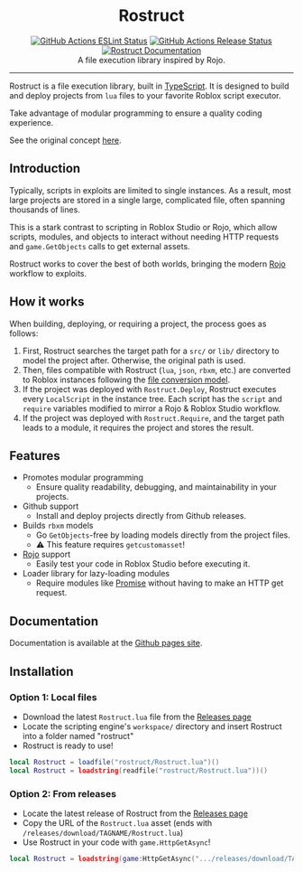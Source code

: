 <h1 align="center">Rostruct</h1>
<div align="center">
	<a href="https://github.com/richie0866/Rostruct/actions"><img src="https://github.com/richie0866/Rostruct/workflows/ESLint/badge.svg" alt="GitHub Actions ESLint Status" /></a>
	<a href="https://github.com/richie0866/Rostruct/releases"><img src="https://github.com/richie0866/Rostruct/workflows/Release/badge.svg" alt="GitHub Actions Release Status" /></a>
	<a href="https://richie0866.github.io/Rostruct"><img src="https://img.shields.io/badge/docs-website-blue.svg" alt="Rostruct Documentation" /></a>
</div>

<div align="center">
	A file execution library inspired by Rojo.
</div>

---

Rostruct is a file execution library, built in [TypeScript](https://roblox-ts.com/). It is designed to build and deploy projects from `lua` files to your favorite Roblox script executor.

Take advantage of modular programming to ensure a quality coding experience.

See the original concept [here](https://v3rmillion.net/showthread.php?tid=1081675).

## Introduction
Typically, scripts in exploits are limited to single instances. As a result, most large projects are stored in a single large, complicated file, often spanning thousands of lines.

This is a stark contrast to scripting in Roblox Studio or Rojo, which allow scripts, modules, and objects to interact without needing HTTP requests and `game.GetObjects` calls to get external assets.

Rostruct works to cover the best of both worlds, bringing the modern [Rojo](https://rojo.space/docs/6.x/sync-details/) workflow to exploits.

## How it works
When building, deploying, or requiring a project, the process goes as follows:
1. First, Rostruct searches the target path for a `src/` or `lib/` directory to model the project after. Otherwise, the original path is used.
2. Then, files compatible with Rostruct (`lua`, `json`, `rbxm`, etc.) are converted to Roblox instances following the [file conversion model](https://richie0866.github.io/Rostruct).
3. If the project was deployed with `Rostruct.Deploy`, Rostruct executes every `LocalScript` in the instance tree. Each script has the `script` and `require` variables modified to mirror a Rojo & Roblox Studio workflow.
4. If the project was deployed with `Rostruct.Require`, and the target path leads to a module, it requires the project and stores the result.

## Features
* Promotes modular programming
  * Ensure quality readability, debugging, and maintainability in your projects.
* Github support
  * Install and deploy projects directly from Github releases.
* Builds `rbxm` models
  * Go `GetObjects`-free by loading models directly from the project files.
  * :warning: This feature requires `getcustomasset`!
* [Rojo](https://github.com/rojo-rbx/rojo#readme) support
  * Easily test your code in Roblox Studio before executing it.
* Loader library for lazy-loading modules
  * Require modules like [Promise](https://eryn.io/roblox-lua-promise/) without having to make an HTTP get request.

## Documentation
Documentation is available at the [Github pages site](https://richie0866.github.io/Rostruct).

## Installation
### Option 1: Local files
* Download the latest `Rostruct.lua` file from the [Releases page](https://github.com/richie0866/Rostruct/releases)
* Locate the scripting engine's `workspace/` directory and insert Rostruct into a folder named "rostruct"
* Rostruct is ready to use!
```lua
local Rostruct = loadfile("rostruct/Rostruct.lua")()
local Rostruct = loadstring(readfile("rostruct/Rostruct.lua"))()
```

### Option 2: From releases
* Locate the latest release of Rostruct from the [Releases page](https://github.com/richie0866/Rostruct/releases)
* Copy the URL of the `Rostruct.lua` asset (ends with `/releases/download/TAGNAME/Rostruct.lua`)
* Use Rostruct in your code with `game.HttpGetAsync`!
```lua
local Rostruct = loadstring(game:HttpGetAsync(".../releases/download/TAGNAME/Rostruct.lua"))()
```
